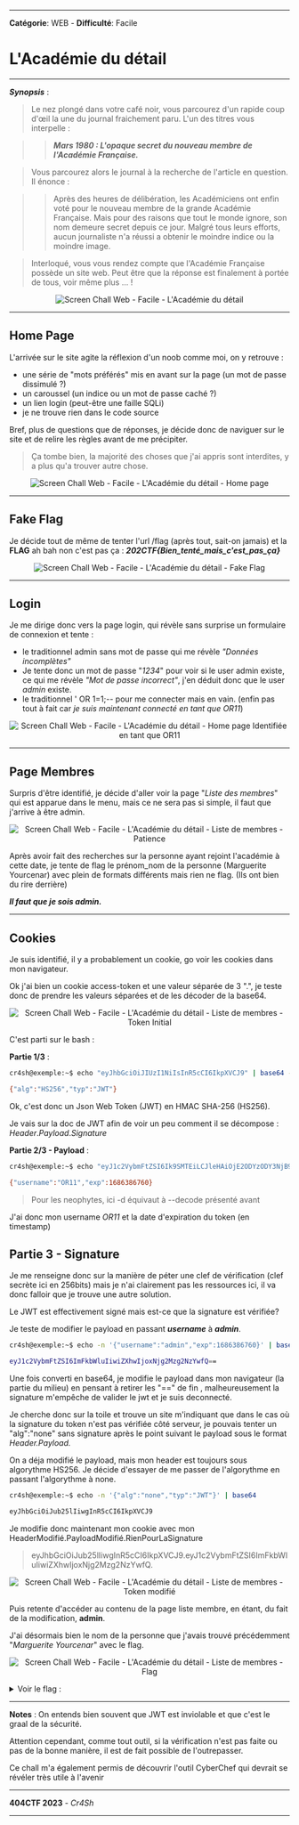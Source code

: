 ****
**Catégorie**: WEB - **Difficulté**: Facile 
# L'Académie du détail

****

***Synopsis*** :
  > Le nez plongé dans votre café noir, vous parcourez d'un rapide coup d'œil la une du journal fraichement paru. L'un des titres vous interpelle :
  
  >> ***Mars 1980 : L'opaque secret du nouveau membre de l'Académie Française.***
  
  >Vous parcourez alors le journal à la recherche de l'article en question. Il énonce :
  
  >>Après des heures de délibération, les Académiciens ont enfin voté pour le nouveau membre de la grande Académie Française. Mais pour des raisons que tout le monde ignore, son nom demeure secret depuis ce jour. Malgré tous leurs efforts, aucun journaliste n'a réussi a obtenir le moindre indice ou la moindre image.
  
  > Interloqué, vous vous rendez compte que l'Académie Française possède un site web. Peut être que la réponse est finalement à portée de tous, voir même plus ... !

<p align="center">
<img alt="Screen Chall Web - Facile - L'Académie du détail" src="https://github.com/Cr4Sh-Ov3R/404CTF-2023-WU/blob/main/assets/l_academie_du_detail/chall.png">
</p>


****

## Home Page 

L'arrivée sur le site agite la réflexion d'un noob comme moi, on y retrouve :

- une série de "mots préférés" mis en avant sur la page (un mot de passe dissimulé ?)
- un caroussel (un indice ou un mot de passe caché ?)
- un lien login (peut-être une faille SQLi)
- je ne trouve rien dans le code source

Bref, plus de questions que de réponses, je décide donc de naviguer sur le site et de relire les règles avant de me précipiter. 

> Ça tombe bien, la majorité des choses que j'ai appris sont interdites, y a plus qu'a trouver autre chose.

<p align="center">
<img alt="Screen Chall Web - Facile - L'Académie du détail - Home page" src="https://github.com/Cr4Sh-Ov3R/404CTF-2023-WU/blob/main/assets/l_academie_du_detail/home.png">
</p>


****

## Fake Flag

Je décide tout de même de tenter l'url /flag (après tout, sait-on jamais) et la **FLAG** ah bah non c'est pas ça : 
***202CTF{Bien_tenté_mais_c'est_pas_ça}***

<p align="center">
<img alt="Screen Chall Web - Facile - L'Académie du détail - Fake Flag" src="https://github.com/Cr4Sh-Ov3R/404CTF-2023-WU/blob/main/assets/l_academie_du_detail/fakeFlag.png">
</p>

****

## Login

Je me dirige donc vers la page login, qui révèle sans surprise un formulaire de connexion et tente :

 - le traditionnel admin sans mot de passe qui me révèle *"Données incomplètes"*
 - Je tente donc un mot de passe "*1234*" pour voir si le user admin existe, ce qui me révèle *"Mot de passe incorrect"*, j'en déduit donc que le user *admin* existe.
 - le traditionnel ' OR 1=1;-- pour me connecter mais en vain. (enfin pas tout à fait car *je suis maintenant connecté en tant que OR11*)

<p align="center">
<img alt="Screen Chall Web - Facile - L'Académie du détail - Home page Identifiée en tant que OR11" src="https://github.com/Cr4Sh-Ov3R/404CTF-2023-WU/blob/main/assets/l_academie_du_detail/OR11.png">
</p>

****
## Page Membres

Surpris d'être identifié, je décide d'aller voir la page "*Liste des membres*" qui est apparue dans le menu, mais ce ne sera pas si simple, il faut que j'arrive à être admin.

<p align="center">
<img alt="Screen Chall Web - Facile - L'Académie du détail - Liste de membres - Patience" src="https://github.com/Cr4Sh-Ov3R/404CTF-2023-WU/blob/main/assets/l_academie_du_detail/patience.png">
</p>

Après avoir fait des recherches sur la personne ayant rejoint l'académie à cette date, je tente de flag le prénom_nom de la personne (Marguerite Yourcenar) avec plein de formats différents mais rien ne flag. (Ils ont bien du rire derrière)

***Il faut que je sois admin.***

****
## Cookies

Je suis identifié, il y a probablement un cookie, go voir les cookies dans mon navigateur. 

Ok j'ai bien un cookie access-token et une valeur séparée de 3 ".", je teste donc de prendre les valeurs séparées et de les décoder de la base64. 

<p align="center">
<img alt="Screen Chall Web - Facile - L'Académie du détail - Liste de membres - Token Initial" src="https://github.com/Cr4Sh-Ov3R/404CTF-2023-WU/blob/main/assets/l_academie_du_detail/tokenInit.png">
</p>

C'est parti sur le bash :

**Partie 1/3** :

```bash
cr4sh@exemple:~$ echo "eyJhbGciOiJIUzI1NiIsInR5cCI6IkpXVCJ9" | base64 --decode

{"alg":"HS256","typ":"JWT"}
```

Ok, c'est donc un Json Web Token (JWT) en HMAC SHA-256 (HS256). 

Je vais sur la doc de JWT afin de voir un peu comment il se décompose : *Header*.*Payload*.*Signature*

**Partie 2/3 - Payload** :

```bash
cr4sh@exemple:~$ echo "eyJ1c2VybmFtZSI6Ik9SMTEiLCJleHAiOjE2ODYzODY3NjB9" | base64 -d

{"username":"OR11","exp":1686386760}
```
> Pour les neophytes, ici -d équivaut à --decode présenté avant

J'ai donc mon username *OR11* et la date d'expiration du token (en timestamp)

## Partie 3 - Signature

Je me renseigne donc sur la manière de péter une clef de vérification (clef secrète ici en 256bits) mais je n'ai clairement pas les ressources ici, il va donc falloir que je trouve une autre solution.

Le JWT est effectivement signé mais est-ce que la signature est vérifiée? 

Je teste de modifier le payload en passant ***username*** à ***admin***.

```bash
cr4sh@exemple:~$ echo -n '{"username":"admin","exp":1686386760}' | base64

eyJ1c2VybmFtZSI6ImFkbWluIiwiZXhwIjoxNjg2Mzg2NzYwfQ==
```
Une fois converti en base64, je modifie le payload dans mon navigateur (la partie du milieu) en pensant à retirer les "==" de fin , malheureusement la signature m'empêche de valider le jwt et je suis deconnecté. 

Je cherche donc sur la toile et trouve un site m'indiquant que dans le cas où la signature du token n'est pas vérifiée côté serveur, je pouvais tenter un "alg":"none" sans signature après le point suivant le payload sous le format *Header.Payload.*

On a déja modifié le payload, mais mon header est toujours sous algorythme HS256. Je décide d'essayer de me passer de l'algorythme en passant l'algorythme à none.

```bash
cr4sh@exemple:~$ echo -n '{"alg":"none","typ":"JWT"}' | base64

eyJhbGciOiJub25lIiwgInR5cCI6IkpXVCJ9
```

Je modifie donc maintenant mon cookie avec mon HeaderModifié.PayloadModifié.RienPourLaSignature

> eyJhbGciOiJub25lIiwgInR5cCI6IkpXVCJ9.eyJ1c2VybmFtZSI6ImFkbWluIiwiZXhwIjoxNjg2Mzg2NzYwfQ.

<p align="center">
<img alt="Screen Chall Web - Facile - L'Académie du détail - Liste de membres - Token modifié" src="https://github.com/Cr4Sh-Ov3R/404CTF-2023-WU/blob/main/assets/l_academie_du_detail/tokenModifie.png">
</p>

Puis retente d'accéder au contenu de la page liste membre, en étant, du fait de la modification, **admin**.

J'ai désormais bien le nom de la personne que j'avais trouvé précédemment "*Marguerite Yourcenar*" avec le flag. 

<p align="center">
<img alt="Screen Chall Web - Facile - L'Académie du détail - Liste de membres - Flag" src="https://github.com/Cr4Sh-Ov3R/404CTF-2023-WU/blob/main/assets/l_academie_du_detail/flag.png">
</p>

<details>
<summary>Voir le flag :</summary>
FLAG : 404CTF{JWT_M41_1MP13M3N73_=L35_Pr0813M35}
</details>

****
**Notes** :
On entends bien souvent que JWT est inviolable et que c'est le graal de la sécurité. 

Attention cependant, comme tout outil, si la vérification n'est pas faite ou pas de la bonne manière, il est de fait possible de l'outrepasser.

Ce chall m'a également permis de découvrir l'outil CyberChef qui devrait se révéler très utile à l'avenir

****
**404CTF 2023** - *Cr4Sh*
****
